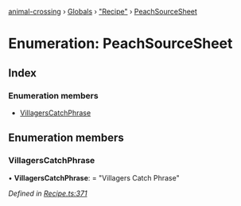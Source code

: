 [animal-crossing](../README.md) › [Globals](../globals.md) › ["Recipe"](../modules/_recipe_.md) › [PeachSourceSheet](_recipe_.peachsourcesheet.md)

# Enumeration: PeachSourceSheet

## Index

### Enumeration members

* [VillagersCatchPhrase](_recipe_.peachsourcesheet.md#villagerscatchphrase)

## Enumeration members

###  VillagersCatchPhrase

• **VillagersCatchPhrase**: = "Villagers Catch Phrase"

*Defined in [Recipe.ts:371](https://github.com/Norviah/animal-crossing/blob/e9cea70/module/types/Recipe.ts#L371)*
